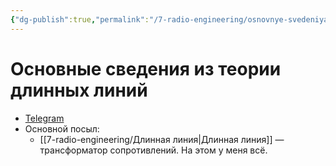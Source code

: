 ```yaml
---
{"dg-publish":true,"permalink":"/7-radio-engineering/osnovnye-svedeniya-iz-teorii-dlinnyh-linij/","title":"Основные сведения из теории длинных линий"}
---
```



# Основные сведения из теории длинных линий

- [Telegram](https://t.me/c/1837471271/6/184)
- Основной посыл:
	- [[7-radio-engineering/Длинная линия\|Длинная линия]] — трансформатор сопротивлений. На этом у меня всё.
